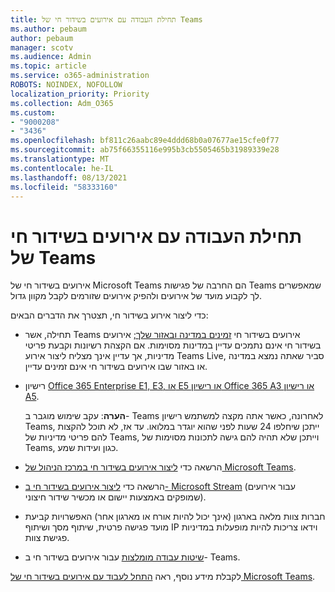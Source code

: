 ```yaml
---
title: תחילת העבודה עם אירועים בשידור חי של Teams
ms.author: pebaum
author: pebaum
manager: scotv
ms.audience: Admin
ms.topic: article
ms.service: o365-administration
ROBOTS: NOINDEX, NOFOLLOW
localization_priority: Priority
ms.collection: Adm_O365
ms.custom:
- "9000208"
- "3436"
ms.openlocfilehash: bf811c26aabc89e4ddd68b0a07677ae15cfe0f77
ms.sourcegitcommit: ab75f66355116e995b3cb5505465b31989339e28
ms.translationtype: MT
ms.contentlocale: he-IL
ms.lasthandoff: 08/13/2021
ms.locfileid: "58333160"
---
```

# <a name="getting-started-with-teams-live-events"></a>תחילת העבודה עם אירועים בשידור חי של Teams

אירועים בשידור חי של Microsoft Teams הם החרבה של פגישות Teams שמאפשרים לך לקבוע מועד של אירועים ולהפיק אירועים שזורמים לקבל מקוון גדול.

כדי ליצור אירוע בשידור חי, תצטרך את הדברים הבאים:

- תחילה, אשר Teams אירועים בשידור חי [זמינים במדינה ובאזור שלך;](https://docs.microsoft.com/microsoftteams/teams-live-events/plan-for-teams-live-events#regional-availability) אירועים בשידור חי אינם נתמכים עדיין במדינות מסוימות.  אם הקצהת רשיונות וקבעת פריטי מדיניות, אך עדיין אינך מצליח ליצור אירוע Teams Live, סביר שאתה נמצא במדינה או באזור שבו אירועים בשידור חי אינם זמינים עדיין.

- רישיון [Office 365 Enterprise E1, E3, או E5 או רישיון Office 365 A3 או רישיון A5](https://docs.microsoft.com/microsoftteams/teams-live-events/set-up-for-teams-live-events#step-2-get-and-assign-licenses). 

    **הערה**: עקב שימוש מוגבר ב- Teams לאחרונה, כאשר אתה מקצה למשתמש רישיון Teams, ייתכן שיחלפו 24 שעות לפני שהוא יוגדר במלואו. עד אז, לא תוכל להקצות להם פריטי מדיניות של Teams, וייתכן שלא תהיה להם גישה לתכונות מסוימות של Teams, כגון ועידות שמע.

- הרשאה כדי [ליצור אירועים בשידור חי במרכז הניהול של Microsoft Teams](https://docs.microsoft.com/microsoftteams/teams-live-events/set-up-for-teams-live-events#create-or-edit-a-live-events-policy).

- הרשאה כדי [ליצור אירועים בשידור חי ב- Microsoft Stream](https://docs.microsoft.com/microsoftteams/teams-live-events/what-are-teams-live-events) (עבור אירועים שמופקים באמצעות יישום או מכשיר שידור חיצוני).

- חברות צוות מלאה בארגון (אינך יכול להיות אורח או מארגון אחר)
האפשרויות קביעת מועד פגישה פרטית, שיתוף מסך ושיתוף IP וידאו צריכות להיות מופעלות במדיניות פגישת צוות.

- [שיטות עבודה מומלצות](https://support.office.com/article/Best-practices-for-producing-a-Teams-live-event-e500370e-4dd1-4187-8b48-af10ef02cf42) עבור אירועים בשידור חי ב- Teams.

לקבלת מידע נוסף, ראה [התחל לעבוד עם אירועים בשידור חי של Microsoft Teams](https://support.office.com/article/get-started-with-microsoft-teams-live-events-d077fec2-a058-483e-9ab5-1494afda578a).